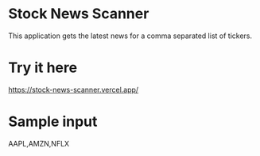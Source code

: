 # Stock News Scanner
This application gets the latest news for a comma separated list of tickers. 

# Try it here
https://stock-news-scanner.vercel.app/

# Sample input
AAPL,AMZN,NFLX